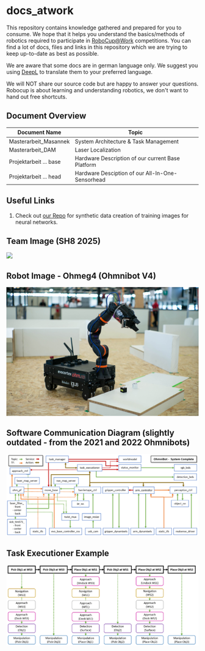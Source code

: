 # docs_atwork

This repository contains knowledge gathered and prepared for you to consume.
We hope that it helps you understand the basics/methods of robotics required to participate in [RoboCup@Work](https://atwork.robocup.org/) competitions.
You can find a lot of docs, files and links in this repository which we are trying to keep up-to-date as best as possible.

We are aware that some docs are in german language only. 
We suggest you using [DeepL](https://www.deepl.com/translator) to translate them to your preferred language.

We will NOT share our source code but are happy to answer your questions.
Robocup is about learning and understanding robotics, we don't want to hand out free shortcuts.

## Document Overview

| Document Name  | Topic  |
|---|---|
| Masterarbeit_Masannek  | System Architecture & Task Management
| Masterarbeit_DAM  | Laser Localization  |
| Projektarbeit ... base  | Hardware Description of our current Base Platform  |
| Projektarbeit ... head  | Hardware Desciption of our All-In-One-Sensorhead |


## Useful Links

1. Check out [our Repo](https://github.com/autonohm/synthetic_data_generation) for synthetic data creation of training images for neural networks.


## Team Image (SH8 2025)

![](https://github.com/autonohm/docs_atwork/blob/main/images/2025_Teamfoto.png)

## Robot Image - Ohmeg4 (Ohmnibot V4)

![](https://github.com/autonohm/docs_atwork/blob/main/images/Ohmeg4_bordeaux.jpg)

## Software Communication Diagram (slightly outdated - from the 2021 and 2022 Ohmnibots)

![](https://github.com/autonohm/docs_atwork/blob/main/images/software_com_overview.PNG)

## Task Executioner Example

![](https://github.com/autonohm/docs_atwork/blob/main/images/example_states.PNG)
